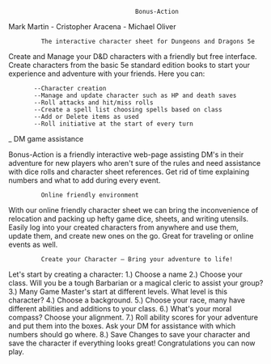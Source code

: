                                        Bonus-Action
                                       
Mark Martin - Cristopher Aracena - Michael Oliver                                                                                                                                                               

             The interactive character sheet for Dungeons and Dragons 5e

Create and Manage your D&D characters with a friendly but free interface. Create characters from the basic 5e standard edition books to start your experience and adventure with your friends. Here you can:

           --Character creation
           --Manage and update character such as HP and death saves
           --Roll attacks and hit/miss rolls
           --Create a spell list choosing spells based on class
           --Add or Delete items as used
           --Roll initiative at the start of every turn
_
             DM game assistance
             
Bonus-Action is a friendly interactive web-page assisting DM's in their adventure for new players who aren't sure of the rules and need assistance with dice rolls and character sheet references. Get rid of time explaining numbers and what to add during every event. 

             Online friendly environment 

With our online friendly character sheet we can bring the inconvenience of relocation and packing up hefty game dice, sheets, and writing utensils. Easily log into your created characters from anywhere and use them, update them, and create new ones on the go. Great for traveling or online events as well.

             Create your Character – Bring your adventure to life!

Let's start by creating a character:
1.) Choose a name
2.) Choose your class. Will you be a tough Barbarian or a magical cleric to assist your group?
3.) Many Game Master's start at different levels. What level is this character?
4.) Choose a background.
5.) Choose your race, many have different abilities and additions to your class.
6.) What's your moral compass? Choose your alignment.
7.) Roll ability scores for your adventure and put them into the boxes. Ask your DM for assistance with which numbers should go where.
8.) Save Changes to save your character  and save the character if everything looks great! Congratulations you can now play.
